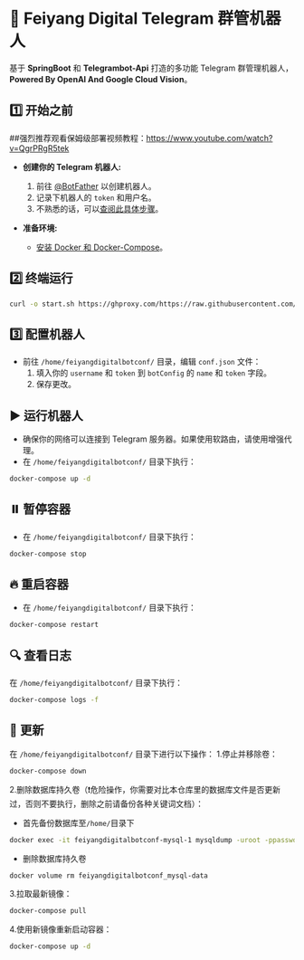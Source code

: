 
🤖 Feiyang Digital Telegram 群管机器人
===========================================

基于 **SpringBoot** 和 **Telegrambot-Api** 打造的多功能 Telegram 群管理机器人，**Powered By OpenAI And Google Cloud Vision**。

1️⃣ 开始之前
----------------
##强烈推荐观看保姆级部署视频教程：https://www.youtube.com/watch?v=QgrPRgR5tek
- **创建你的 Telegram 机器人:**
  1. 前往 [@BotFather](https://t.me/botfather) 以创建机器人。
  2. 记录下机器人的 `token` 和用户名。
  3. 不熟悉的话，可以[查阅此具体步骤](https://blog.csdn.net/whatday/article/details/113747294)。

- **准备环境:**
  - [安装 Docker 和 Docker-Compose](https://www.wxy97.com/archives/77)。

2️⃣ 终端运行
--------------

```bash
curl -o start.sh https://ghproxy.com/https://raw.githubusercontent.com/youshandefeiyang/feiyangdigital-bot/main/start.sh && chmod +x start.sh && ./start.sh
```

3️⃣ 配置机器人
----------------

- 前往 `/home/feiyangdigitalbotconf/` 目录，编辑 `conf.json` 文件：
  1. 填入你的 `username` 和 `token` 到 `botConfig` 的 `name` 和 `token` 字段。
  2. 保存更改。

▶️ 运行机器人
----------------

- 确保你的网络可以连接到 Telegram 服务器。如果使用软路由，请使用增强代理。
- 在 `/home/feiyangdigitalbotconf/` 目录下执行：
```bash
docker-compose up -d
```

⏸️ 暂停容器
------------

- 在 `/home/feiyangdigitalbotconf/` 目录下执行：
```bash
docker-compose stop
```

🔥 重启容器
------------

- 在 `/home/feiyangdigitalbotconf/` 目录下执行：
```bash
docker-compose restart
```

🔍 查看日志
------------

在 `/home/feiyangdigitalbotconf/` 目录下执行：
```bash
docker-compose logs -f 
```

🔄 更新
--------

在 `/home/feiyangdigitalbotconf/` 目录下进行以下操作：
1.停止并移除卷：
```bash
docker-compose down
```
2.删除数据库持久卷（❗️危险操作，你需要对比本仓库里的数据库文件是否更新过，否则不要执行，删除之前请备份各种关键词文档）：
- 首先备份数据库至`/home/`目录下
```bash
docker exec -it feiyangdigitalbotconf-mysql-1 mysqldump -uroot -ppassword bot  > /home/bot.sql
```
- 删除数据库持久卷
```bash
docker volume rm feiyangdigitalbotconf_mysql-data
```
3.拉取最新镜像：
```bash
docker-compose pull  
```
4.使用新镜像重新启动容器：
```bash
docker-compose up -d
```
